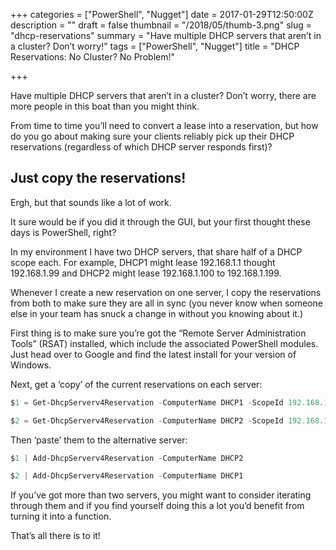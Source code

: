+++
categories = ["PowerShell", "Nugget"]
date = 2017-01-29T12:50:00Z
description = ""
draft = false
thumbnail = "/2018/05/thumb-3.png"
slug = "dhcp-reservations"
summary = "Have multiple DHCP servers that aren’t in a cluster? Don’t worry!"
tags = ["PowerShell", "Nugget"]
title = "DHCP Reservations: No Cluster? No Problem!"

+++


Have multiple DHCP servers that aren’t in a cluster? Don’t worry, there are more people in this boat than you might think.

From time to time you’ll need to convert a lease into a reservation, but how do you go about making sure your clients reliably pick up their DHCP reservations (regardless of which DHCP server responds first)?

## **Just copy the reservations!**

Ergh, but that sounds like a lot of work.

It sure would be if you did it through the GUI, but your first thought these days is PowerShell, right?

In my environment I have two DHCP servers, that share half of a DHCP scope each. For example, DHCP1 might lease 192.168.1.1 thought 192.168.1.99 and DHCP2 might lease 192.168.1.100 to 192.168.1.199.

Whenever I create a new reservation on one server, I copy the reservations from both to make sure they are all in sync (you never know when someone else in your team has snuck a change in without you knowing about it.)

First thing is to make sure you’re got the “Remote Server Administration Tools” (RSAT) installed, which include the associated PowerShell modules. Just head over to Google and find the latest install for your version of Windows.

Next, get a ‘copy’ of the current reservations on each server:

```powershell
$1 = Get-DhcpServerv4Reservation -ComputerName DHCP1 -ScopeId 192.168.1.0

$2 = Get-DhcpServerv4Reservation -ComputerName DHCP2 -ScopeId 192.168.1.0

```

Then ‘paste’ them to the alternative server:

```powershell
$1 | Add-DhcpServerv4Reservation -ComputerName DHCP2

$2 | Add-DhcpServerv4Reservation -ComputerName DHCP1

```

If you’ve got more than two servers, you might want to consider iterating through them and if you find yourself doing this a lot you’d benefit from turning it into a function.

That’s all there is to it!

